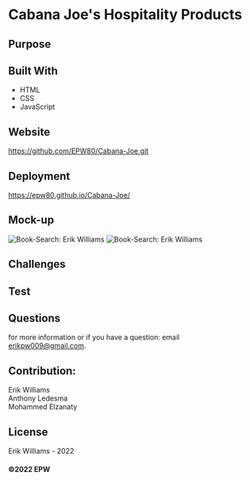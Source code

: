 # Cabana Joe's Hospitality Products

## Purpose

## Built With

- HTML
- CSS
- JavaScript

## Website

https://github.com/EPW80/Cabana-Joe.git

## Deployment

https://epw80.github.io/Cabana-Joe/

## Mock-up

![Book-Search: Erik Williams](/assets/images/Cabana.jpg)
![Book-Search: Erik Williams](/assets/images/Cabana2.jpg)

## Challenges

## Test

## Questions

for more information or if you have a question: email [erikpw009@gmail.com](erikpw009@gmail.com).

## Contribution:

Erik Williams
<br />
Anthony Ledesma
<br />
Mohammed Elzanaty

## License

Erik Williams - 2022

#### ©️2022 EPW
